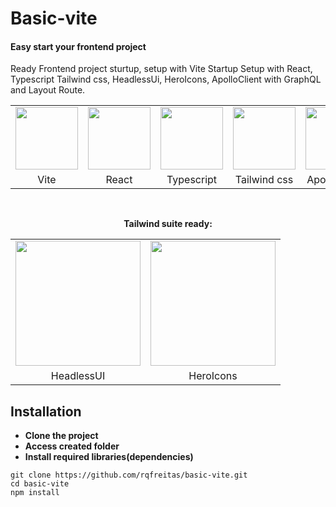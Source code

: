 # Basic-vite

#### Easy start your frontend project
Ready Frontend project sturtup, setup with Vite Startup Setup with React, Typescript Tailwind css, HeadlessUi, HeroIcons, ApolloClient with GraphQL and Layout Route.

<table align="center" style="border: none; text-align: center;" cellspacing="0" cellpadding="0">
<tr>
<td align="center"><img src="https://seeklogo.com/images/V/vite-logo-BFD4283991-seeklogo.com.png" width=100px /></td>
<td align="center"><img src="https://upload.wikimedia.org/wikipedia/commons/thumb/a/a7/React-icon.svg/2300px-React-icon.svg.png" width=100px /></td>
<td align="center"><img src="https://upload.wikimedia.org/wikipedia/commons/thumb/4/4c/Typescript_logo_2020.svg/1200px-Typescript_logo_2020.svg.png" width=100px /></td>
<td align="center"><img src="https://upload.wikimedia.org/wikipedia/commons/thumb/d/d5/Tailwind_CSS_Logo.svg/1024px-Tailwind_CSS_Logo.svg.png" width=100px /></td>
<td align="center" ><img src="https://global.discourse-cdn.com/business5/uploads/apollographql/original/1X/25bd5104d61020fe4dc0777a5919cd009bca633e.png" width=100px /></td>
<td align="center"  ><img src="https://upload.wikimedia.org/wikipedia/commons/thumb/1/17/GraphQL_Logo.svg/2048px-GraphQL_Logo.svg.png" width=100px /></td>
</tr>
<tr>
<td align="center">Vite</td>
<td align="center">React</td>
<td align="center">Typescript</td>
<td align="center">Tailwind css</td>
<td align="center">Apollo Client</td>
<td align="center">GraphQL</td>
</tr>

</table>
</br>
<p align="center"><strong>Tailwind suite ready:</strong></p>
<table align="center" style="border: none; text-align: center;" cellspacing="0" cellpadding="0">
<tr>
<td align="center"><img src="https://repository-images.githubusercontent.com/295992065/4bd52200-0043-11eb-9711-359a3854d4dc" width=200px /></td>
<td align="center"><img src="https://heroicons.com/_next/static/media/social-card.fefc68e0.jpg" width=200px /></td>

</tr>
<tr>
<td align="center">HeadlessUI</td>
<td align="center">HeroIcons</td>


</tr>

</table>

## Installation

- **Clone the project** 
- **Access created folder** 
- **Install required libraries(dependencies)** 

````
git clone https://github.com/rqfreitas/basic-vite.git
cd basic-vite
npm install
````
